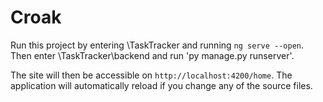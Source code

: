 # Croak

Run this project by entering \TaskTracker and running `ng serve --open`. Then enter \TaskTracker\backend and run 'py manage.py runserver'. 

The site will then be accessible on `http://localhost:4200/home`. The application will automatically reload if you change any of the source files.

